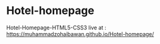 # Hotel-homepage
Hotel-Homepage-HTML5-CSS3
live at : https://muhammadzohaibawan.github.io/Hotel-homepage/
